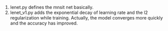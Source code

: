 1. lenet.py defines the mnsit net basically.
2. lenet_v1.py adds the exponential decay of learning rate and the l2 regularization while training. Actually, the model converges more quickly and the accuracy has improved.
